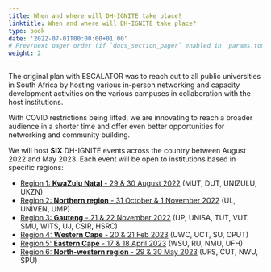 ```yaml
---
title: When and where will DH-IGNITE take place?
linktitle: When and where will DH-IGNITE take place?
type: book
date: '2022-07-01T00:00:00+01:00'
# Prev/next pager order (if `docs_section_pager` enabled in `params.toml`)
weight: 2
---
```


The original plan with ESCALATOR was to reach out to all public universities in South Africa by hosting various in-person networking and capacity development activities on the various campuses in collaboration with the host institutions.

With COVID restrictions being lifted, we are innovating to reach a broader audience in a shorter time and offer even better opportunities for networking and community building.

We will host **SIX** DH-IGNITE events across the country between August 2022 and May 2023. Each event will be open to institutions based in specific regions:

- [Region 1: **KwaZulu Natal** - 29 & 30 August 2022](../event/kzn-region/) (MUT, DUT, UNIZULU, UKZN)
- [Region 2: **Northern region** - 31 October & 1 November 2022](../../event/northern-region) (UL, UNIVEN, UMP)
- [Region 3: **Gauteng** - 21 & 22 November 2022](../../event/gauteng-region) (UP, UNISA, TUT, VUT, SMU, WITS, UJ, CSIR, HSRC)
- [Region 4: **Western Cape** - 20 & 21 Feb 2023](../event/westerncape-region/) (UWC, UCT, SU, CPUT)
- [Region 5: **Eastern Cape** - 17 & 18 April 2023](../event/easterncape-region/) (WSU, RU, NMU, UFH)
- [Region 6: **North-western region** - 29 & 30 May 2023](../event/northwestern-region/) (UFS, CUT, NWU, SPU)
